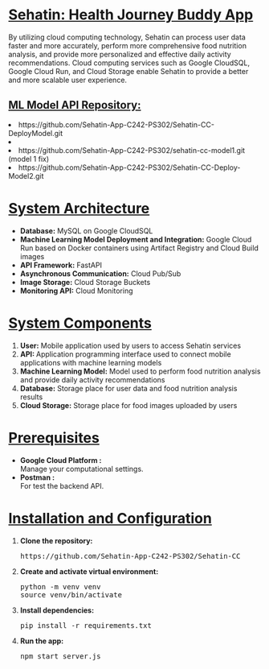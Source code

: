 <h1><u>Sehatin: Health Journey Buddy App</u></h1>

By utilizing cloud computing technology, Sehatin can process user data faster and more accurately, perform more comprehensive food nutrition analysis, and provide more personalized and effective daily activity recommendations. Cloud computing services such as Google CloudSQL, Google Cloud Run, and Cloud Storage enable Sehatin to provide a better and more scalable user experience.

<h2><u>ML Model API Repository:</u></h2>
<li>https://github.com/Sehatin-App-C242-PS302/Sehatin-CC-DeployModel.git<li>
<li>https://github.com/Sehatin-App-C242-PS302/sehatin-cc-model1.git (model 1 fix) </li> 
<li>https://github.com/Sehatin-App-C242-PS302/Sehatin-CC-Deploy-Model2.git</li> 

<h1><u>System Architecture</u></h1>

<ul>
<li><b>Database:</b> MySQL on Google CloudSQL</li>
<li><b>Machine Learning Model Deployment and Integration:</b> Google Cloud Run based on Docker containers using Artifact Registry and Cloud Build images</li>
<li><b>API Framework:</b> FastAPI</li>
<li><b>Asynchronous Communication:</b> Cloud Pub/Sub</li>
<li><b>Image Storage:</b> Cloud Storage Buckets</li>
<li><b>Monitoring API:</b> Cloud Monitoring</li>
</ul>

<h1><u>System Components</u></h1>
<ol>
<li><b>User:</b> Mobile application used by users to access Sehatin services</li>
<li><b>API: </b>Application programming interface used to connect mobile applications with machine learning models</li>
<li><b>Machine Learning Model:</b> Model used to perform food nutrition analysis and provide daily activity recommendations</li>
<li><b>Database:</b> Storage place for user data and food nutrition analysis results</li>
<li><b>Cloud Storage:</b> Storage place for food images uploaded by users</li>
</ol>

<h1><u>Prerequisites</u></h1>
<ul>
<li><b>Google Cloud Platform :</b></li> Manage your computational settings.
<li><b>Postman :</b></li> For test the backend API.
</ul>

<h1><u>Installation and Configuration</u></h1>
<ol>
<li><b>Clone the repository:</b>
  <pre>https://github.com/Sehatin-App-C242-PS302/Sehatin-CC</pre></li>
<li><b>Create and activate virtual environment:</b>
<pre>python -m venv venv
source venv/bin/activate</pre>
<li><b>Install dependencies:</b></li>
<pre>pip install -r requirements.txt</pre>
<li><b>Run the app:</b></li>
<pre>npm start server.js</pre>
</ol>
